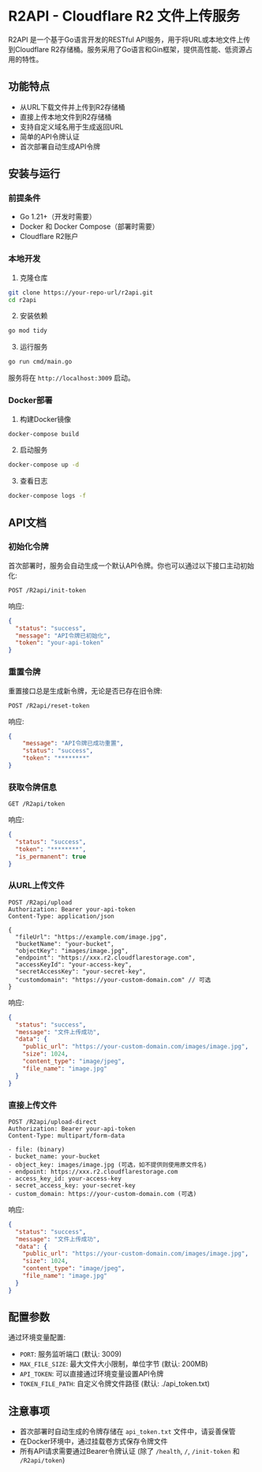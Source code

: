 # R2API - Cloudflare R2 文件上传服务

R2API 是一个基于Go语言开发的RESTful API服务，用于将URL或本地文件上传到Cloudflare R2存储桶。服务采用了Go语言和Gin框架，提供高性能、低资源占用的特性。

## 功能特点

- 从URL下载文件并上传到R2存储桶
- 直接上传本地文件到R2存储桶
- 支持自定义域名用于生成返回URL
- 简单的API令牌认证
- 首次部署自动生成API令牌

## 安装与运行

### 前提条件

- Go 1.21+（开发时需要）
- Docker 和 Docker Compose（部署时需要）
- Cloudflare R2账户

### 本地开发

1. 克隆仓库
```bash
git clone https://your-repo-url/r2api.git
cd r2api
```

2. 安装依赖
```bash
go mod tidy
```

3. 运行服务
```bash
go run cmd/main.go
```

服务将在 `http://localhost:3009` 启动。

### Docker部署

1. 构建Docker镜像
```bash
docker-compose build
```

2. 启动服务
```bash
docker-compose up -d
```

3. 查看日志
```bash
docker-compose logs -f
```

## API文档

### 初始化令牌

首次部署时，服务会自动生成一个默认API令牌。你也可以通过以下接口主动初始化:

```
POST /R2api/init-token
```

响应:
```json
{
  "status": "success",
  "message": "API令牌已初始化",
  "token": "your-api-token"
}
```
### 重置令牌

重置接口总是生成新令牌，无论是否已存在旧令牌:

```
POST /R2api/reset-token
```

响应:
```json
{
    "message": "API令牌已成功重置",
    "status": "success",
    "token": "********"
}
```

### 获取令牌信息

```
GET /R2api/token
```

响应:
```json
{
  "status": "success",
  "token": "********", 
  "is_permanent": true
}
```

### 从URL上传文件

```
POST /R2api/upload
Authorization: Bearer your-api-token
Content-Type: application/json

{
  "fileUrl": "https://example.com/image.jpg",
  "bucketName": "your-bucket",
  "objectKey": "images/image.jpg",
  "endpoint": "https://xxx.r2.cloudflarestorage.com",
  "accessKeyId": "your-access-key",
  "secretAccessKey": "your-secret-key",
  "customdomain": "https://your-custom-domain.com" // 可选
}
```

响应:
```json
{
  "status": "success",
  "message": "文件上传成功",
  "data": {
    "public_url": "https://your-custom-domain.com/images/image.jpg",
    "size": 1024,
    "content_type": "image/jpeg",
    "file_name": "image.jpg"
  }
}
```

### 直接上传文件

```
POST /R2api/upload-direct
Authorization: Bearer your-api-token
Content-Type: multipart/form-data

- file: (binary)
- bucket_name: your-bucket
- object_key: images/image.jpg (可选，如不提供则使用原文件名)
- endpoint: https://xxx.r2.cloudflarestorage.com
- access_key_id: your-access-key
- secret_access_key: your-secret-key
- custom_domain: https://your-custom-domain.com (可选)
```

响应:
```json
{
  "status": "success",
  "message": "文件上传成功",
  "data": {
    "public_url": "https://your-custom-domain.com/images/image.jpg",
    "size": 1024,
    "content_type": "image/jpeg",
    "file_name": "image.jpg"
  }
}
```

## 配置参数

通过环境变量配置:

- `PORT`: 服务监听端口 (默认: 3009)
- `MAX_FILE_SIZE`: 最大文件大小限制，单位字节 (默认: 200MB)
- `API_TOKEN`: 可以直接通过环境变量设置API令牌
- `TOKEN_FILE_PATH`: 自定义令牌文件路径 (默认: ./api_token.txt)

## 注意事项

- 首次部署时自动生成的令牌存储在 `api_token.txt` 文件中，请妥善保管
- 在Docker环境中，通过挂载卷方式保存令牌文件
- 所有API请求需要通过Bearer令牌认证 (除了 `/health`, `/`, `/init-token` 和 `/R2api/token`) 